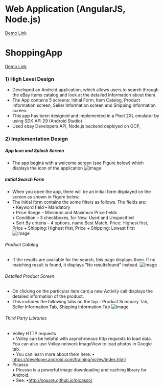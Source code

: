# Web Application (AngularJS, Node.js)
[Demo Link](https://www.youtube.com/watch?v=LYcQF2_EvMo)
</br>
# ShoppingApp 
[Demo Link](https://youtu.be/67x7HLHjczA )


### 1) High Level Design

  - Developed an Android application, which allows users to search through the eBay items catalog and look at the detailed information about them. <br/> 
  - The App contains 5 screens: Initial Form, Item Catalog, Product Information screen, Seller Information screen and Shipping Information screen.
  - This app has been designed and implemented in a Pixel 2XL emulator by using SDK API 29 (Android Studio)
  - Used ebay Developers API, Node.js backend deployed on GCP, 
  
  ### 2) Implementation Design
  
 ##### App Icon and Splash Screen 
 
 - The app begins with a welcome screen (see Figure below) which displays the icon of the application
 ![image](https://user-images.githubusercontent.com/24832637/97813079-ac571080-1c3a-11eb-9a25-c7fba302427b.png)
 
 ##### Initial Search Form
 - When you open the app, there will be an initial form displayed on the screen as shown in Figure below.
 - The initial form contains the some filters as follows. The fields are: </br>
    • Keyword field – Mandatory </br>
    • Price Range – Minimum and Maximum Price fields </br>
    • Condition – 3 checkboxes, for New, Used and Unspecified</br>
    • Sort By criteria – 4 options, name Best Match, Price: Highest first, Price +
                          Shipping: Highest first, Price + Shipping: Lowest first </br>
![image](https://user-images.githubusercontent.com/24832637/97813311-18864400-1c3c-11eb-93e4-33402db944ad.png)

###### Product Catalog
- If the results are available for the search, this page displays them. If no matching result is found, it displays "No resultsfound" instead.
![image](https://user-images.githubusercontent.com/24832637/97813588-f261a380-1c3d-11eb-901b-959f195f47db.png)


###### Detailed Product Screen
- On clicking on the particular item card,a new Activity call displays the detailed information of the product.
- This includes the following tabs on the top - Product Summary Tab, Seller Information Tab, Shipping Information Tab
![image](https://user-images.githubusercontent.com/24832637/97813847-2c32aa00-1c3e-11eb-8c4e-cd6897a92192.png)


###### Third Party Libraries
 - Volley HTTP requests</br>
    • Volley can be helpful with asynchronous http requests to load data. You can also use Volley network ImageView to load photos in Google tab. </br>
    • You can learn more about them here:
      • https://developer.android.com/training/volley/index.html
 -  Picasso </br>
  • Picasso is a powerful image downloading and caching library for Android. </br>• See:
      •http://square.github.io/picasso/
                          
